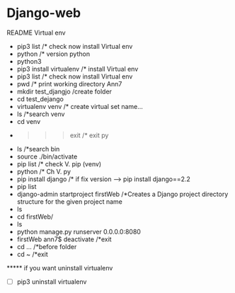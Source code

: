 # Django-web
README Virtual env

-  pip3 list       /* check now install Virtual env
-  python    /* version python
-  python3 
-  pip3 install virtualenv  /* install Virtual env
-  pip3 list       /* check now install Virtual env
-  pwd  /* print working directory Ann7
-  mkdir test_djangjo /create folder
-  cd test_dejango 
-  virtualenv venv /* create virtual set name...
-  ls /*search venv
-  cd venv 
-  >>>exit /* exit py
-  ls /*search bin
-  source ./bin/activate
-  pip list /* check V. pip (venv)
-  python /* Ch V. py
-  pip install django /* if fix version --> pip install django==2.2
-  pip list
-  django-admin startproject firstWeb  /*Creates a Django project directory structure for the given project name 
-  ls
-  cd firstWeb/
-  ls
-  python manage.py runserver 0.0.0.0:8080
-  firstWeb ann7$ deactivate /*exit
-  cd ... /*before folder
-  cd ~ /*exit
 

***** if you want uninstall virtualenv
- [ ] pip3 uninstall virtualenv
